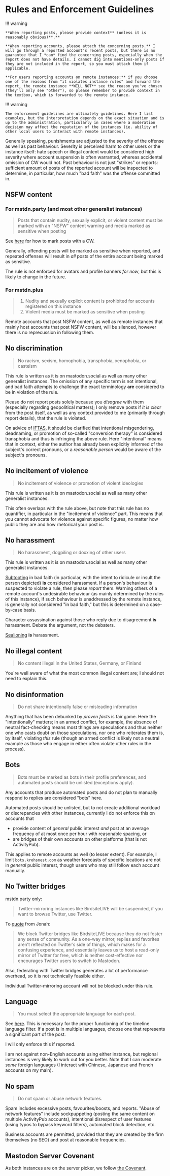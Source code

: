 # Rules and Enforcement Guidelines

!!! warning

    **When reporting posts, please provide context** (unless it is reasonably obvious)**.**
    
    **When reporting accounts, please attach the concerning posts.** I will go through a reported account's recent posts, but there is no guarantee that I *can* find the concerning posts, especially when the report does not have details. I cannot dig into mentions-only posts if they are not included in the report, so you must attach them if applicable.

    **For users reporting accounts on remote instances:** if you choose one of the reasons from "it violates instance rules" and forward the report, the remote instance **WILL NOT** see the reason you've chosen (they'll only see "other"), so please remember to provide context in the textbox, which is forwarded to the remote instance.


!!! warning

    The enforcement guidelines are ultimately guidelines. Here I list examples, but the interpretation depends on the exact situation and is up to the administration, particularly in cases where a moderation decision may affect the reputation of the instances (ie. ability of other local users to interact with remote instances).

Generally speaking, punishments are adjusted to the severity of the offense as well as past behaviour. Severity is perceived harm to other users or the instance itself: hate speech or illegal content would be considered high severity where account suspension is often warranted, whereas accidental omission of CW would not. Past behaviour is not just "strikes" or reports: sufficient amount of posts of the reported account will be inspected to determine, in particular, how much "bad faith" was the offense committed in.

## NSFW content

### For mstdn.party (and most other generalist instances)

> Posts that contain nudity, sexually explicit, or violent content must be marked with an "NSFW" content warning and media marked as sensitive when posting

See [here](https://fedi.tips/how-to-use-content-warnings-cws-on-mastodon-and-the-fediverse/) for how to mark posts with a CW.

Generally, offending posts will be marked as sensitive when reported, and repeated offenses will result in *all* posts of the entire account being marked as sensitive.

The rule is not enforced for avatars and profile banners *for now*, but this is likely to change in the future.

### For mstdn.plus

> 1. Nudity and sexually explicit content is prohibited for accounts registered on this instance
> 2. Violent media must be marked as sensitive when posting

Remote accounts that post NSFW content, as well as remote instances that mainly host accounts that post NSFW content, will be silenced, however there is no reprecussion in following them.

## No discrimination

> No racism, sexism, homophobia, transphobia, xenophobia, or casteism

This rule is written as it is on mastodon.social as well as many other generalist instances. The omission of any specific term is not intentional, and bad faith attempts to challenge the exact terminology **are** considered to be in violation of the rule.

Please do not report posts solely because you *disagree* with them (especially regarding geopolitical matters); I only remove posts if *it is clear* from the post itself, as well as any context provided to me (primarily through report details), that the rule is violated.

On advice of [IFTAS](https://about.iftas.org/2024/01/30/targeted-misgendering-and-deadnaming-in-the-fediverse/), it should be clarified that intentional misgendering, deadnaming, or promotion of so-called "conversion therapy" is considered transphobia and thus is infringing the above rule. Here "intentional" means that in context, either the author has already been explicitly informed of the subject's correct pronouns, or a *reasonable person* would be aware of the subject's pronouns. 

## No incitement of violence

> No incitement of violence or promotion of violent ideologies

This rule is written as it is on mastodon.social as well as many other generalist instances.

This often overlaps with the rule above, but note that this rule has no quantifier, in particular in the "incitement of violence" part. This means that you cannot advocate for violence against specific figures, no matter how public they are and how rhetorical your post is.

## No harassment

> No harassment, dogpiling or doxxing of other users

This rule is written as it is on mastodon.social as well as many other generalist instances.

[Subtooting](https://www.urbandictionary.com/define.php?term=subtoot) in bad faith (in particular, with the intent to ridicule or insult the person depicted) **is** considered harassment. If a person's behaviour is suspected to violate a rule, then please *report* them. Warning others of a remote account's undesirable behaviour (as mainly determined by the rules of this instance), if such behaviour is unaddressed by the remote instance, is generally not considered "in bad faith," but this is determined on a case-by-case basis.

Character assassination against those who reply due to disagreement **is** harassment. Debate the argument, not the debaters.

[Sealioning](https://en.wikipedia.org/wiki/Sealioning) **is** harassment.

## No illegal content

> No content illegal in the United States, Germany, or Finland 

You're well aware of what the most common illegal content are; I should not need to explain this.

## No disinformation

> Do not share intentionally false or misleading information

Anything that has been debunked by *proven facts* is fair game. Here the "intentionally" matters; in an armed conflict, for example, the absence of neutral fact-checking means most things are speculations and thus neither one who casts doubt on those speculations, nor one who reiterates them is, by itself, violating *this* rule (though an armed conflict is likely not a neutral example as those who engage in either often violate other rules in the process).

## Bots

> Bots must be marked as bots in their profile preferences, and automated posts should be unlisted (exceptions apply).

Any accounts that produce automated posts and do not plan to manually respond to replies are considered "bots" here.

Automated posts should be unlisted, but to not create additional workload or discrepancies with other instances, currently I do not enforce this on accounts that

* provide content of *general* public interest *and* post at an average frequency of at most once per hour with reasonable spacing, or
* are bridges of their own accounts on other platforms (that is not ActivityPub).

This applies to remote accounts as well (to lesser extent). For example, I limit `bots.krohsnest.com` as weather forecasts of specific locations are not in *general* public interest, though users who may still follow each account manually.

## No Twitter bridges

mstdn.party only:

> Twitter-mirroring instances like BirdsiteLIVE will be suspended, if you want to browse Twitter, use Twitter.

To [quote](https://fediverse.neat.pub/2023/07/10/threads/) from Jonah:

> We block Twitter bridges like BirdsiteLIVE because they do not foster any sense of community. As a one-way mirror, replies and favorites aren’t reflected on Twitter’s side of things, which makes for a confusing experience, and essentially leaves us to host a read-only mirror of Twitter for free, which is neither cost-effective nor encourages Twitter users to switch to Mastodon.

Also, federating with Twitter bridges generates a lot of performance overhead, so it is not technically feasible either.

Individual Twitter-mirroring account will not be blocked under this rule.

## Language

> You must select the appropriate language for each post.

See [here](https://fedi.tips/setting-your-language-preferences-on-mastodon-and-filtering-out-posts-in-other-languages/). This is necessary for the proper functioning of the timeline language filter. If a post is in multiple languages, choose one that represents a significant part of the post.

I will only enforce this if reported.

I am not against non-English accounts using either instance, but regional instances is very likely to work out for you better. Note that I can moderate *some* foreign languages (I interact with Chinese, Japanese and French accounts on my main).

## No spam

> Do not spam or abuse network features.

Spam includes excessive posts, favourites/boosts, and reports. "Abuse of network features" include sockpuppeting (posting the same content on multiple ActivityPub accounts), intentional disrespect of user features (using typos to bypass keyword filters), automated block detection, etc.

Business accounts are permitted, provided that they are created by the firm themselves (no SEO) and post at reasonable frequencies.

## Mastodon Server Covenant

As both instances are on the server picker, we follow [the Covenant](https://joinmastodon.org/covenant).
